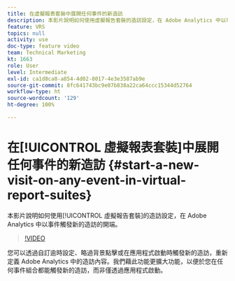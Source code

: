 ```yaml
---
title: 在虛擬報表套裝中展開任何事件的新造訪
description: 本影片說明如何使用虛擬報告套裝的造訪設定，在 Adobe Analytics 中以事件觸發新的造訪的開端。
feature: VRS
topics: null
activity: use
doc-type: feature video
team: Technical Marketing
kt: 1663
role: User
level: Intermediate
exl-id: ca1d8ca8-a854-4d02-8017-4e3e3587ab9e
source-git-commit: 8fc641743bc9e07b838a22ca64ccc15344d52764
workflow-type: ht
source-wordcount: '129'
ht-degree: 100%

---
```


# 在[!UICONTROL 虛擬報表套裝]中展開任何事件的新造訪 {#start-a-new-visit-on-any-event-in-virtual-report-suites}

本影片說明如何使用[!UICONTROL 虛擬報告套裝]的造訪設定，在 Adobe Analytics 中以事件觸發新的造訪的開端。

>[!VIDEO](https://video.tv.adobe.com/v/23129/?quality=12&learn=on)

您可以透過自訂逾時設定、略過背景點擊或在應用程式啟動時觸發新的造訪，重新定義 Adobe Analytics 中的造訪內容。我們藉此功能更擴大功能，以便於您在任何事件組合都能觸發新的造訪，而非僅透過應用程式啟動。
